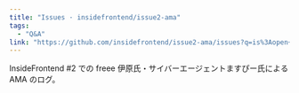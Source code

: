 ```yaml
---
title: "Issues · insidefrontend/issue2-ama"
tags:
  - "Q&A"
link: "https://github.com/insidefrontend/issue2-ama/issues?q=is%3Aopen+is%3Aissue+label%3A%22C1-2%3A+freee-a11y%22"
---
```


InsideFrontend #2 での freee 伊原氏・サイバーエージェントますぴー氏による AMA のログ。
